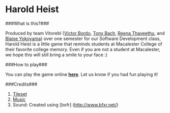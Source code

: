 # Harold Heist

###What is this?###

Produced by team Vitorebl ([Victor Bordo](https://github.com/vbordo), [Tony Bach](http://tonybach.me), [Reena Thaveethu](https://github.com/Lazareena), and [Blaise Yokoyama](https://github.com/wyokoyam)) over one semester for our Software Development class, Harold Heist is a little game that reminds students at Macalester College of their favorite college memory. Even if you are not a student at Macalester, we hope this will still bring a smile to your face :)

###How to play###

You can play the game online [**here**](http://haroldheist.herokuapp.com/). Let us know if you had fun playing it!

###Credits###

  1. [Tileset](http://untamed.wild-refuge.net/rpgxp.php)
  2. [Music](https://freemusicarchive.org/music/sawsquarenoise/RottenMage_SpaceJacked/)
  3. Sound: Created using [bxfr] (http://www.bfxr.net/)



